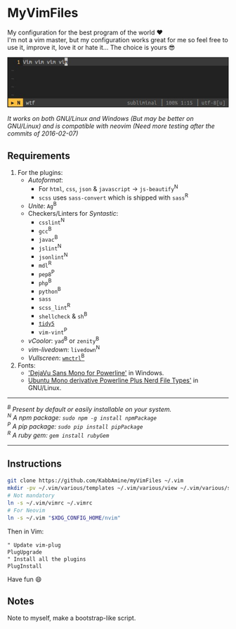 # MyVimFiles

My configuration for the best program of the world :heart:  
I'm not a vim master, but my configuration works great for me so feel free to use it, improve it, love it or hate it... The choice is yours :sunglasses:

![My vim](.img/myVim.jpg)

*It works on both GNU/Linux and Windows (But may be better on GNU/Linux) and is compatible with neovim (Need more testing after the commits of 2016-02-07)*

## Requirements

1. For the plugins:
	- *Autoformat*:
		- For `html`, `css`, `json` & `javascript` -> `js-beautify`<sup>N</sup>
		- `scss` uses `sass-convert` which is shipped with `sass`<sup>R</sup>
	- *Unite*: `Ag`<sup>B</sup>
	- Checkers/Linters for *Syntastic*:
		- `csslint`<sup>N</sup>
		- `gcc`<sup>B</sup>
		- `javac`<sup>B</sup>
		- `jslint`<sup>N</sup>
		- `jsonlint`<sup>N</sup>
		- `mdl`<sup>R</sup>
		- `pep8`<sup>P</sup>
		- `php`<sup>B</sup>
		- `python`<sup>B</sup>
		- `sass`
		- `scss_lint`<sup>R</sup>
		- `shellcheck` & `sh`<sup>B</sup>
		- [`tidy5`](https://github.com/htacg/tidy-html5)
		- `vim-vint`<sup>P</sup>
	- *vCoolor*: `yad`<sup>B</sup> or `zenity`<sup>B</sup>
	- *vim-livedown*: `livedown`<sup>N</sup>
	- *Vullscreen*: [`wmctrl`<sup>B</sup>](http://tomas.styblo.name/wmctrl/)
2. Fonts:
	- ['DejaVu Sans Mono for Powerline'](https://github.com/powerline/fonts) in Windows.
	- [Ubuntu Mono derivative Powerline Plus Nerd File Types'](https://github.com/ryanoasis/nerd-filetype-glyphs-fonts-patcher) in GNU/Linux.

-----------------------------

*<a id="B"><sup>B</sup></a> Present by default or easily installable on your system.*<br />
*<a id="N"><sup>N</sup></a> A npm package: `sudo npm -g install npmPackage`*<br />
*<a id="P"><sup>P</sup></a> A pip package: `sudo pip install pipPackage`*<br />
*<a id="R"><sup>R</sup></a> A ruby gem: `gem install rubyGem`*<br />

-----------------------------

## Instructions

```sh
git clone https://github.com/KabbAmine/myVimFiles ~/.vim
mkdir -pv ~/.vim/various/templates ~/.vim/various/view ~/.vim/various/swap_dir ~/.vim/various/undodir
# Not mandatory
ln -s ~/.vim/vimrc ~/.vimrc
# For Neovim
ln -s ~/.vim "$XDG_CONFIG_HOME/nvim"
```

Then in Vim:

```vim
" Update vim-plug
PlugUpgrade
" Install all the plugins
PlugInstall
```
Have fun :smile:

## Notes

Note to myself, make a bootstrap-like script.
